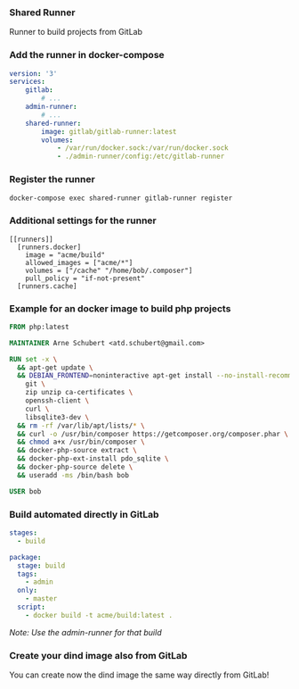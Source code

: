 ### Shared Runner

Runner to build projects from GitLab


### Add the runner in docker-compose

```yaml
version: '3'
services:
    gitlab:
        # ...
    admin-runner:
        # ...
    shared-runner:
        image: gitlab/gitlab-runner:latest
        volumes:
            - /var/run/docker.sock:/var/run/docker.sock
            - ./admin-runner/config:/etc/gitlab-runner
```


### Register the runner

```bash
docker-compose exec shared-runner gitlab-runner register
```


### Additional settings for the runner

```
[[runners]]
  [runners.docker]
    image = "acme/build"
    allowed_images = ["acme/*"]
    volumes = ["/cache" "/home/bob/.composer"]
    pull_policy = "if-not-present"
  [runners.cache]

```


### Example for an docker image to build php projects

```dockerfile
FROM php:latest

MAINTAINER Arne Schubert <atd.schubert@gmail.com>

RUN set -x \
  && apt-get update \
  && DEBIAN_FRONTEND=noninteractive apt-get install --no-install-recommends -y \
    git \
    zip unzip ca-certificates \
    openssh-client \
    curl \
    libsqlite3-dev \
  && rm -rf /var/lib/apt/lists/* \
  && curl -o /usr/bin/composer https://getcomposer.org/composer.phar \
  && chmod a+x /usr/bin/composer \
  && docker-php-source extract \
  && docker-php-ext-install pdo_sqlite \
  && docker-php-source delete \
  && useradd -ms /bin/bash bob

USER bob
```


### Build automated directly in GitLab

```yaml
stages:
  - build

package:
  stage: build
  tags:
    - admin
  only:
    - master
  script:
    - docker build -t acme/build:latest .
```

*Note: Use the admin-runner for that build*


### Create your dind image also from GitLab

You can create now the dind image the same way directly from GitLab!